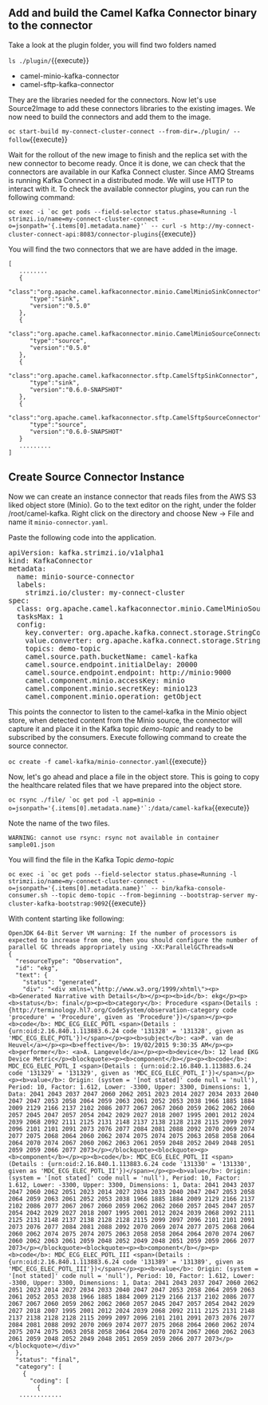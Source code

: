 
## Add and build the Camel Kafka Connector binary to the connector

Take a look at the plugin folder, you will find two folders named

``ls ./plugin/``{{execute}}

- camel-minio-kafka-connector
- camel-sftp-kafka-connector

They are the libraries needed for the connectors. Now let's use Source2Image to add these connectors libraries to the existing images. We now need to build the connectors and add them to the image.

``oc start-build my-connect-cluster-connect --from-dir=./plugin/ --follow``{{execute}}


Wait for the rollout of the new image to finish and the replica set with the new connector to become ready. Once it is done, we can check that the connectors are available in our Kafka Connect cluster. Since AMQ Streams is running Kafka Connect in a distributed mode. We will use HTTP to interact with it. To check the available connector plugins, you can run the following command:

``oc exec -i `oc get pods --field-selector status.phase=Running -l strimzi.io/name=my-connect-cluster-connect -o=jsonpath='{.items[0].metadata.name}'` -- curl -s http://my-connect-cluster-connect-api:8083/connector-plugins``{{execute}}


You will find the two connectors that we are have added in the image.

```
[
   ........
   {
      "class":"org.apache.camel.kafkaconnector.minio.CamelMinioSinkConnector",
      "type":"sink",
      "version":"0.5.0"
   },
   {
      "class":"org.apache.camel.kafkaconnector.minio.CamelMinioSourceConnector",
      "type":"source",
      "version":"0.5.0"
   },
   {
      "class":"org.apache.camel.kafkaconnector.sftp.CamelSftpSinkConnector",
      "type":"sink",
      "version":"0.6.0-SNAPSHOT"
   },
   {
      "class":"org.apache.camel.kafkaconnector.sftp.CamelSftpSourceConnector",
      "type":"source",
      "version":"0.6.0-SNAPSHOT"
   }
   .........
]
```

## Create Source Connector Instance

Now we can create an instance connector that reads files from the AWS S3 liked object store (Minio). Go to the text editor on the right, under the folder /root/camel-kafka. Right click on the directory and choose New -> File and name it `minio-connector.yaml`.

Paste the following code into the application.

<pre class="file" data-filename="minio-connector.yaml" data-target="replace">
apiVersion: kafka.strimzi.io/v1alpha1
kind: KafkaConnector
metadata:
  name: minio-source-connector
  labels:
    strimzi.io/cluster: my-connect-cluster
spec:
  class: org.apache.camel.kafkaconnector.minio.CamelMinioSourceConnector
  tasksMax: 1
  config:
    key.converter: org.apache.kafka.connect.storage.StringConverter
    value.converter: org.apache.kafka.connect.storage.StringConverter
    topics: demo-topic
    camel.source.path.bucketName: camel-kafka
    camel.source.endpoint.initialDelay: 20000
    camel.source.endpoint.endpoint: http://minio:9000
    camel.component.minio.accessKey: minio
    camel.component.minio.secretKey: minio123
    camel.component.minio.operation: getObject
</pre>

This points the connector to listen to the camel-kafka in the Minio object store, when detected content from the Minio source, the connector will capture it and place it in the Kafka topic _*demo-topic*_ and ready to be subscribed by the consumers. Execute following command to create the source connector.

``oc create -f camel-kafka/minio-connector.yaml``{{execute}}

Now, let's go ahead and place a file in the object store. This is going to copy the healthcare related files that we have prepared into the object store.

``oc rsync ./file/ `oc get pod -l app=minio -o=jsonpath='{.items[0].metadata.name}'`:/data/camel-kafka``{{execute}}

Note the name of the two files.

```
WARNING: cannot use rsync: rsync not available in container
sample01.json
```

You will find the file in the Kafka Topic _*demo-topic*_

``oc exec -i `oc get pods --field-selector status.phase=Running -l strimzi.io/name=my-connect-cluster-connect -o=jsonpath='{.items[0].metadata.name}'` -- bin/kafka-console-consumer.sh --topic demo-topic --from-beginning --bootstrap-server my-cluster-kafka-bootstrap:9092``{{execute}}


With content starting like following:

```
OpenJDK 64-Bit Server VM warning: If the number of processors is expected to increase from one, then you should configure the number of parallel GC threads appropriately using -XX:ParallelGCThreads=N
{
  "resourceType": "Observation",
  "id": "ekg",
  "text": {
    "status": "generated",
    "div": "<div xmlns=\"http://www.w3.org/1999/xhtml\"><p><b>Generated Narrative with Details</b></p><p><b>id</b>: ekg</p><p><b>status</b>: final</p><p><b>category</b>: Procedure <span>(Details : {http://terminology.hl7.org/CodeSystem/observation-category code 'procedure' = 'Procedure', given as 'Procedure'})</span></p><p><b>code</b>: MDC_ECG_ELEC_POTL <span>(Details : {urn:oid:2.16.840.1.113883.6.24 code '131328' = '131328', given as 'MDC_ECG_ELEC_POTL'})</span></p><p><b>subject</b>: <a>P. van de Heuvel</a></p><p><b>effective</b>: 19/02/2015 9:30:35 AM</p><p><b>performer</b>: <a>A. Langeveld</a></p><p><b>device</b>: 12 lead EKG Device Metric</p><blockquote><p><b>component</b></p><p><b>code</b>: MDC_ECG_ELEC_POTL_I <span>(Details : {urn:oid:2.16.840.1.113883.6.24 code '131329' = '131329', given as 'MDC_ECG_ELEC_POTL_I'})</span></p><p><b>value</b>: Origin: (system = '[not stated]' code null = 'null'), Period: 10, Factor: 1.612, Lower: -3300, Upper: 3300, Dimensions: 1, Data: 2041 2043 2037 2047 2060 2062 2051 2023 2014 2027 2034 2033 2040 2047 2047 2053 2058 2064 2059 2063 2061 2052 2053 2038 1966 1885 1884 2009 2129 2166 2137 2102 2086 2077 2067 2067 2060 2059 2062 2062 2060 2057 2045 2047 2057 2054 2042 2029 2027 2018 2007 1995 2001 2012 2024 2039 2068 2092 2111 2125 2131 2148 2137 2138 2128 2128 2115 2099 2097 2096 2101 2101 2091 2073 2076 2077 2084 2081 2088 2092 2070 2069 2074 2077 2075 2068 2064 2060 2062 2074 2075 2074 2075 2063 2058 2058 2064 2064 2070 2074 2067 2060 2062 2063 2061 2059 2048 2052 2049 2048 2051 2059 2059 2066 2077 2073</p></blockquote><blockquote><p><b>component</b></p><p><b>code</b>: MDC_ECG_ELEC_POTL_II <span>(Details : {urn:oid:2.16.840.1.113883.6.24 code '131330' = '131330', given as 'MDC_ECG_ELEC_POTL_II'})</span></p><p><b>value</b>: Origin: (system = '[not stated]' code null = 'null'), Period: 10, Factor: 1.612, Lower: -3300, Upper: 3300, Dimensions: 1, Data: 2041 2043 2037 2047 2060 2062 2051 2023 2014 2027 2034 2033 2040 2047 2047 2053 2058 2064 2059 2063 2061 2052 2053 2038 1966 1885 1884 2009 2129 2166 2137 2102 2086 2077 2067 2067 2060 2059 2062 2062 2060 2057 2045 2047 2057 2054 2042 2029 2027 2018 2007 1995 2001 2012 2024 2039 2068 2092 2111 2125 2131 2148 2137 2138 2128 2128 2115 2099 2097 2096 2101 2101 2091 2073 2076 2077 2084 2081 2088 2092 2070 2069 2074 2077 2075 2068 2064 2060 2062 2074 2075 2074 2075 2063 2058 2058 2064 2064 2070 2074 2067 2060 2062 2063 2061 2059 2048 2052 2049 2048 2051 2059 2059 2066 2077 2073</p></blockquote><blockquote><p><b>component</b></p><p><b>code</b>: MDC_ECG_ELEC_POTL_III <span>(Details : {urn:oid:2.16.840.1.113883.6.24 code '131389' = '131389', given as 'MDC_ECG_ELEC_POTL_III'})</span></p><p><b>value</b>: Origin: (system = '[not stated]' code null = 'null'), Period: 10, Factor: 1.612, Lower: -3300, Upper: 3300, Dimensions: 1, Data: 2041 2043 2037 2047 2060 2062 2051 2023 2014 2027 2034 2033 2040 2047 2047 2053 2058 2064 2059 2063 2061 2052 2053 2038 1966 1885 1884 2009 2129 2166 2137 2102 2086 2077 2067 2067 2060 2059 2062 2062 2060 2057 2045 2047 2057 2054 2042 2029 2027 2018 2007 1995 2001 2012 2024 2039 2068 2092 2111 2125 2131 2148 2137 2138 2128 2128 2115 2099 2097 2096 2101 2101 2091 2073 2076 2077 2084 2081 2088 2092 2070 2069 2074 2077 2075 2068 2064 2060 2062 2074 2075 2074 2075 2063 2058 2058 2064 2064 2070 2074 2067 2060 2062 2063 2061 2059 2048 2052 2049 2048 2051 2059 2059 2066 2077 2073</p></blockquote></div>"
  },
  "status": "final",
  "category": [
    {
      "coding": [
        {
   ............
```
